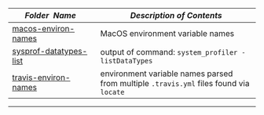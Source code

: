 |&nbsp;&nbsp;&nbsp;&nbsp;&nbsp;&nbsp;_Folder&nbsp;&nbsp;Name_&nbsp;&nbsp;&nbsp;&nbsp;&nbsp;&nbsp;| _Description of Contents_
|:----------------|--------------------------------------------------------------------------------------------------------------------------------------------------------
| [macos-environ-names](macos-environ-names.txt) |  MacOS environment variable names 
| [sysprof-datatypes-list](sysprof-datatypes-list.txt) |  output of command: `system_profiler -listDataTypes`
| [travis-environ-names](travis-environ-names.txt) |  environment variable names parsed from multiple `.travis.yml` files found via `locate`  

* * *

